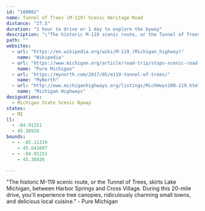 ```yaml
---
id: "100002"
name: Tunnel of Trees (M-119) Scenic Heritage Road
distance: "27.5"
duration: "1 hour to drive or 1 day to explore the byway"
description: "\"The historic M-119 scenic route, or the Tunnel of Trees, skirts Lake Michigan, between Harbor Springs and Cross Village. During this 20-mile drive, you'll experience tree canopies, ridiculously charming small towns, and delicious local cuisine.\" - Pure Michigan"
path: ""
websites:
  - url: "https://en.wikipedia.org/wiki/M-119_(Michigan_highway)"
    name: "Wikipedia"
  - url: "https://www.michigan.org/article/road-trip/stops-scenic-road-trip-along-m-119-and-tunnel-trees"
    name: "Pure Michigan"
  - url: "https://mynorth.com/2017/05/m119-tunnel-of-trees/"
    name: "MyNorth"
  - url: "http://www.michiganhighways.org/listings/MichHwys100-119.html#M-119"
    name: "Michigan Highways"
designations:
  - Michigan State Scenic Byway
states:
  - MI
ll:
  - -84.91251
  - 45.38926
bounds:
  - - -85.11319
    - 45.641697
  - - -84.91251
    - 45.38926

---
```


"The historic M-119 scenic route, or the Tunnel of Trees, skirts Lake Michigan, between Harbor Springs and Cross Village. During this 20-mile drive, you'll experience tree canopies, ridiculously charming small towns, and delicious local cuisine." - Pure Michigan
